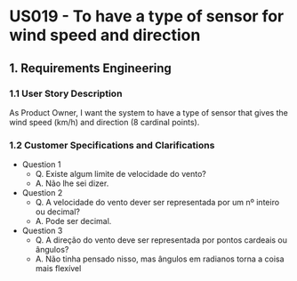 # US019 - To have a type of sensor for wind speed and direction

## 1. Requirements Engineering

### 1.1 User Story Description

As Product Owner, I want the system to have a type of sensor that gives the wind speed (km/h) and direction (8 cardinal points).

### 1.2 Customer Specifications and Clarifications

- Question 1
    - Q. Existe algum limite de velocidade do vento?
    - A. Não lhe sei dizer.
- Question 2
    - Q. A velocidade do vento dever ser representada por um nº inteiro ou decimal?
    - A. Pode ser decimal.
- Question 3
  - Q. A direção do vento deve ser representada por pontos cardeais ou ângulos?
  - A. Não tinha pensado nisso, mas ângulos em radianos torna a coisa mais flexível
